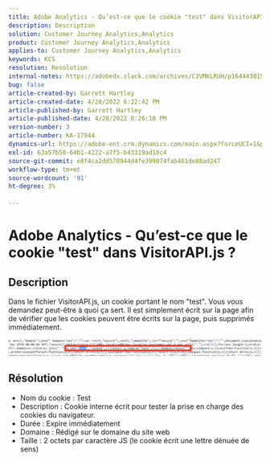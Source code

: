 ```yaml
---
title: Adobe Analytics - Qu’est-ce que le cookie "test" dans VisitorAPI.js ?
description: Description
solution: Customer Journey Analytics,Analytics
product: Customer Journey Analytics,Analytics
applies-to: Customer Journey Analytics,Analytics
keywords: KCS
resolution: Resolution
internal-notes: https://adobedx.slack.com/archives/C3VMKLRUH/p1644438152582239
bug: false
article-created-by: Garrett Hartley
article-created-date: 4/28/2022 6:22:42 PM
article-published-by: Garrett Hartley
article-published-date: 4/28/2022 6:26:10 PM
version-number: 3
article-number: KA-17944
dynamics-url: https://adobe-ent.crm.dynamics.com/main.aspx?forceUCI=1&pagetype=entityrecord&etn=knowledgearticle&id=b22f4b30-20c7-ec11-a7b6-0022480a10ee
exl-id: 63a57b58-64b1-4222-a7f5-b43319ad18c4
source-git-commit: e8f4ca2dd578944d4fe399074fab461de88ad247
workflow-type: tm+mt
source-wordcount: '91'
ht-degree: 3%

---
```


# Adobe Analytics - Qu’est-ce que le cookie &quot;test&quot; dans VisitorAPI.js ?

## Description


Dans le fichier VisitorAPI.js, un cookie portant le nom &quot;test&quot;. Vous vous demandez peut-être à quoi ça sert. Il est simplement écrit sur la page afin de vérifier que les cookies peuvent être écrits sur la page, puis supprimés immédiatement.

![](assets/___b32f4b30-20c7-ec11-a7b6-0022480a10ee___.png)


## Résolution


- Nom du cookie : Test
- Description : Cookie interne écrit pour tester la prise en charge des cookies du navigateur.
- Durée : Expire immédiatement
- Domaine : Rédigé sur le domaine du site web
- Taille : 2 octets par caractère JS (le cookie écrit une lettre dénuée de sens)
